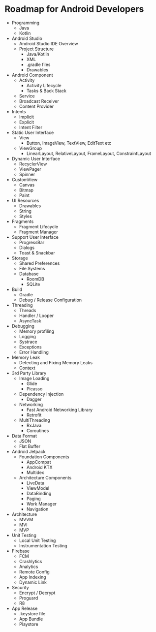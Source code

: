 # Roadmap for Android Developers #

* Programming <br/>
  * Java <br/>
  * Kotlin <br/>
* Android Studio
  * Android Studio IDE Overview
  * Project Structure
    * Java/Kotlin
    * XML
    * .gradle files
    * Drawables
* Android Component
   * Activity
     * Activity Lifecycle
     * Tasks & Back Stack
   * Service
   * Broadcast Receiver
   * Content Provider
* Intents
   * Implicit
   * Explicit
   * Intent Filter
* Static User Interface
   * View
     * Button, ImageView, TextView, EditText etc
   * ViewGroup
     * LinearLayout, RelativeLayout, FrameLayout, ConstraintLayout
* Dynamic User Interface
  * RecyclerView
  * ViewPager
  * Spinner
* CustomView
  * Canvas
  * Bitmap
  * Paint
* UI Resources
  * Drawables
  * String
  * Styles
* Fragments
  * Fragment Lifecycle
  * Fragment Manager
* Support User Interface
  * ProgressBar
  * Dialogs
  * Toast & Snackbar
* Storage
  * Shared Preferences
  * File Systems
  * Database
    * RoomDB
    * SQLite
* Build
  * Gradle
  * Debug / Release Configuration
* Threading
  * Threads
  * Handler / Looper
  * AsyncTask
* Debugging
  * Memory profiling
  * Logging
  * Systrace
  * Exceptions
  * Error Handling
* Memory Leak
  * Detecting and Fixing Memory Leaks
  * Context
* 3rd Party Library
  * Image Loading
    * Glide
    * Picasso
  * Dependency Injection
    * Dagger
  * Networking
    * Fast Android Networking Library
    * Retrofit
  * MultiThreading
    * RxJava
    * Coroutines
* Data Format
  * JSON
  * Flat Buffer
* Android Jetpack
  * Foundation Components
    * AppCompat
    * Android KTX
    * Multidex
  * Architecture Components
    * LiveData
    * ViewModel
    * DataBinding
    * Paging
    * Work Manager
    * Navigation
* Architecture
  * MVVM
  * MVI
  * MVP
* Unit Testing
  * Local Unit Testing
  * Instrumentation Testing
* Firebase
  * FCM
  * Crashlytics
  * Analytics
  * Remote Config
  * App Indexing
  * Dynamic Link
* Security
  * Encrypt / Decrypt
  * Proguard
  * R8
* App Release
  * .keystore file
  * App Bundle
  * Playstore


